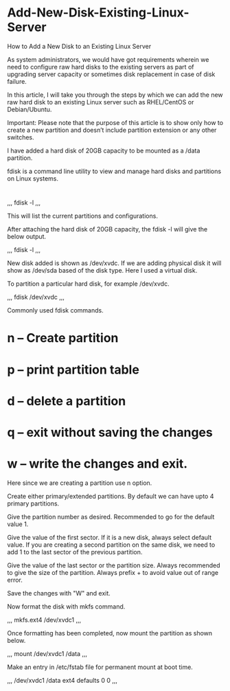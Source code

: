# Add-New-Disk-Existing-Linux-Server

How to Add a New Disk to an Existing Linux Server


As system administrators, we would have got requirements wherein we need to configure raw hard disks to the existing servers as part of upgrading server capacity or sometimes disk replacement in case of disk failure.

In this article, I will take you through the steps by which we can add the new raw hard disk to an existing Linux server such as RHEL/CentOS or Debian/Ubuntu.

Important: Please note that the purpose of this article is to show only how to create a new partition and doesn’t include partition extension or any other switches.

I have added a hard disk of 20GB capacity to be mounted as a /data partition.

fdisk is a command line utility to view and manage hard disks and partitions on Linux systems.

# 

,,,
fdisk -l
,,,

This will list the current partitions and configurations.

After attaching the hard disk of 20GB capacity, the fdisk -l will give the below output.

,,,
fdisk -l
,,,

New disk added is shown as /dev/xvdc. If we are adding physical disk it will show as /dev/sda based of the disk type. Here I used a virtual disk.

To partition a particular hard disk, for example /dev/xvdc.

,,,
fdisk /dev/xvdc
,,,

Commonly used fdisk commands.

# n – Create partition
# p – print partition table
# d – delete a partition
# q – exit without saving the changes
# w – write the changes and exit.

Here since we are creating a partition use n option.

Create either primary/extended partitions. By default we can have upto 4 primary partitions.

Give the partition number as desired. Recommended to go for the default value 1.

Give the value of the first sector. If it is a new disk, always select default value. If you are creating a second partition on the same disk, we need to add 1 to the last sector of the previous partition.

Give the value of the last sector or the partition size. Always recommended to give the size of the partition. Always prefix + to avoid value out of range error.

Save the changes with "W" and exit.

Now format the disk with mkfs command.

,,,
mkfs.ext4 /dev/xvdc1
,,,

Once formatting has been completed, now mount the partition as shown below.

,,,
mount /dev/xvdc1 /data
,,,

Make an entry in /etc/fstab file for permanent mount at boot time.

,,,
/dev/xvdc1	/data	ext4	defaults     0   0
,,,
